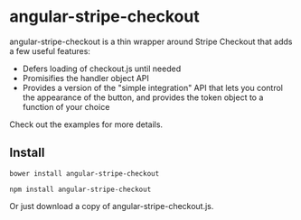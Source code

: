 angular-stripe-checkout
=======================

angular-stripe-checkout is a thin wrapper around Stripe Checkout that
adds a few useful features:

* Defers loading of checkout.js until needed
* Promisifies the handler object API
* Provides a version of the "simple integration" API that lets you
  control the appearance of the button, and provides the token object to
  a function of your choice

Check out the examples for more details.

Install
-------

```
bower install angular-stripe-checkout
```
```
npm install angular-stripe-checkout
```

Or just download a copy of angular-stripe-checkout.js.
